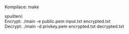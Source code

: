 Kompilace: make 

spuštení: \
Encrypt: ./main -e public.pem input.txt encrypted.txt \
Decrypt: ./main -d privkey.pem encrypted.txt decrypted.txt 